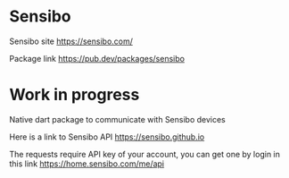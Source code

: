 # Sensibo

Sensibo site
https://sensibo.com/

Package link
https://pub.dev/packages/sensibo

# Work in progress

Native dart package to communicate with Sensibo devices

Here is a link to Sensibo API
https://sensibo.github.io

The requests require API key of your account, you can get one by login in this link
https://home.sensibo.com/me/api